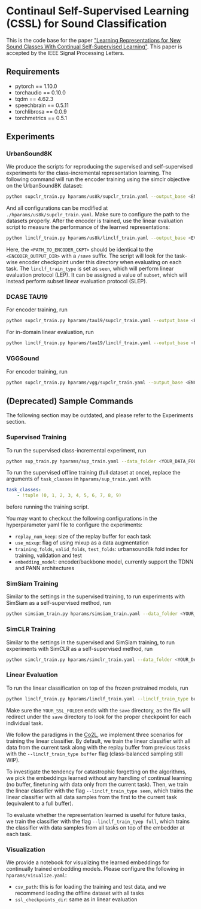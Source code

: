 # Continaul Self-Supervised Learning (CSSL) for Sound Classification
This is the code base for the paper ["Learning Representations for New Sound Classes With Continual Self-Supervised Learning"](https://arxiv.org/abs/2205.07390). This paper is accepted by the IEEE Signal Processing Letters.

## Requirements
  - pytorch == 1.10.0
  - torchaudio == 0.10.0
  - tqdm == 4.62.3
  - speechbrain == 0.5.11
  - torchlibrosa == 0.0.9
  - torchmetrics == 0.5.1


## Experiments
### UrbanSound8K
We produce the scripts for reproducing the supervised and self-supervised experiments for the class-incremental representation learning. The following command will run the encoder training using the simclr objective on the UrbanSound8K dataset:

```bash
python supclr_train.py hparams/us8k/supclr_train.yaml --output_base <ENCODER_OUTPUT_DIR> --replay_num_keep=0 --use_mixup=False --ssl_weight=1 --sup_weight=0 --train_duration=2.0 --emb_norm_type=bn --proj_norm_type=bn --batch_size=32 --experiment_name=<NAME>
```

And all configurations can be modified at `./hparams/us8k/supclr_train.yaml`. Make sure to configure the path to the datasets properly. After the encoder is trained, use the linear evaluation script to measure the performance of the learned representations:

```bash
python linclf_train.py hparams/us8k/linclf_train.yaml --output_base <EVAL_OUTPUT_DIR> --linclf_train_type=seen --replay_num_keep=all --ssl_checkpoints_dir=<PATH_TO_ENCODER_CKPT> --emb_norm_type bn --experiment_name=<NAME>
```
Here, the `<PATH_TO_ENCODER_CKPT>` should be identical to the `<ENCODER_OUTPUT_DIR>` with a `/save` suffix. The script will look for the task-wise encoder checkpoint under this directory when evaluating on each task. The `linclf_train_type` is set as `seen`, which will perform linear evaluation protocol (LEP). It can be assigned a value of `subset`, which will instead perform subset linear evaluation protocol (SLEP).

### DCASE TAU19
For encoder training, run
```bash
python supclr_train.py hparams/tau19/supclr_train.yaml --output_base <ENCODER_OUTPUT_DIR> --replay_num_keep=0 --use_mixup=False --ssl_weight=1 --sup_weight=0 --train_duration=4.0 --emb_norm_type bn --proj_norm_type bn --batch_size=32 --experiment_name=<NAME>
```

For in-domain linear evaluation, run
```bash
python linclf_train.py hparams/tau19/linclf_train.yaml --output_base <EVAL_OUTPUT_DIR> --linclf_train_type=seen --ssl_checkpoints_dir=<PATH_TO_ENCODER_CKPT> --emb_norm_type bn --experiment_name=<NAME>
```

### VGGSound
For encoder training, run
```bash
python supclr_train.py hparams/vgg/supclr_train.yaml --output_base <ENCODER_OUTPUT_DIR> --replay_num_keep=0 --use_mixup=False --ssl_weight=1 --sup_weight=0 --train_duration=4.0 --emb_norm_type bn --proj_norm_type bn --batch_size=32 --experiment_name=<NAME>
```

## (Deprecated) Sample Commands
The following section may be outdated, and please refer to the Experiments section.
### Supervised Training

To run the supervised class-incremental experiment, run

```bash
python sup_train.py hparams/sup_train.yaml --data_folder <YOUR_DATA_FOLDER> --output_base <YOUR_OUTPUT_FOLDER>
```

To run the supervised offline training (full dataset at once), replace the arguments of `task_classes` in `hparams/sup_train.yaml` with

```yaml
task_classes:
    - !tuple (0, 1, 2, 3, 4, 5, 6, 7, 8, 9)
```
before running the training script.


You may want to checkout the following configurations in the hyperparameter yaml file to configure the experiments:
  - `replay_num_keep`: size of the replay buffer for each task
  - `use_mixup`: flag of using mixup as a data augmentation
  - `training_folds`, `valid_folds`, `test_folds`: urbansound8k fold index for training, validation and test
  - `embedding_model`: encoder/backbone model, currently support the TDNN and PANN architectures

### SimSiam Training
Similar to the settings in the supervised training, to run experiments with SimSiam as a self-supervised method, run

```bash
python simsiam_train.py hparams/simsiam_train.yaml --data_folder <YOUR_DATA_FOLDER> --output_base <YOUR_OUTPUT_FOLDER>
```

### SimCLR Training
Similar to the settings in the supervised and SimSiam training, to run experiments with SimCLR as a self-supervised method, run

```bash
python simclr_train.py hparams/simclr_train.yaml --data_folder <YOUR_DATA_FOLDER> --output_base <YOUR_OUTPUT_FOLDER>
```

### Linear Evaluation
To run the linear classification on top of the frozen pretrained models, run
```bash
python linclf_train.py hparams/linclf_train.yaml --linclf_train_type buffer --data_folder <YOUR_DATA_FOLDER> --output_base <YOUR_OUTPUT_FOLDER> --ssl_checkpoints_dir <YOUR_SSL_FOLDER>
```
Make sure the `YOUR_SSL_FOLDER` ends with the `save` directory, as the file will redirect under the `save` directory to look for the proper checkpoint for each individual task.

We follow the paradigms in the [Co2L](https://arxiv.org/pdf/2106.14413.pdf), we implement three scenarios for training the linear classifier. By default, we train the linear classifier with all data from the current task along with the replay buffer from previous tasks with the `--linclf_train_type buffer` flag (class-balanced sampling still WIP).

To investigate the tendency for catastrophic forgetting on the algorithms, we pick the embeddings learned without any handling of continual learning (no buffer, finetuning with data only from the current task). Then, we train the linear classifier with the flag `--linclf_train_type seen`, which trains the linear classifier with all data samples from the first to the current task (equivalent to a full buffer).

To evaluate whether the representation learned is useful for future tasks, we train the classifier with the flag `--linclf_train_tyep full`, which trains the classifier with data samples from all tasks on top of the embedder at each task.


### Visualization
We provide a notebook for visualizing the learned embeddings for continually trained embedding models. Please configure the following in `hparams/visualize.yaml`:

  - `csv_path`: this is for loading the training and test data, and we recommend loading the offline dataset with all tasks
  - `ssl_checkpoints_dir`: same as in linear evaluation
